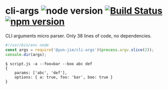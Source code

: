 # cli-args ![node version](https://img.shields.io/node/v/%40pawelgalazka%2Fcli-args.svg) [![Build Status](https://travis-ci.org/zhang-yun-jie/cli-args.svg?branch=master)](https://travis-ci.org/zhang-yun-jie/cli-args) [![npm version](https://badge.fury.io/js/%40pawelgalazka%2Fcli-args.svg)](https://badge.fury.io/js/%40pawelgalazka%2Fcli-args)
CLI arguments micro parser. Only 38 lines of code, no dependencies.

``` js
#!/usr/bin/env node
const args = require('@yun-jie/cli-args')(process.argv.slice(2));
console.dir(args);
```

```
$ script.js -a --foo=bar --boo abc def
{
    params: ['abc', 'def'],
    options: { a: true, foo: 'bar', boo: true }
}

